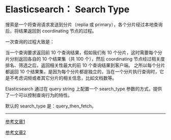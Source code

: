 # Elasticsearch： Search Type

搜索是一个将查询请求发送到分片（replia 或 primary），各个分片经过本地查询后，将结果返回到 coordinating 节点的过程。

一次查询的过程大致是：

当一个查询要求返回前 10 个查询结果，假如我们有 10 个分片，这时需要每个分片分别返回各自的 10 个结果集（共 100 个），然后 coordinating 节点经过相关度排名、筛选之后，返回相关性最大的前 10 个查询结果到客户端。
之所以每个分片都返回 10 个结果集，是因为每个分片都是独立的，当在一个分片执行查询时，它是不考虑词频或者其它分片的相关信息，比如文档数等。

Elasticsearch 通过在 query string 上配置一个 search_type 参数的方式，提供了一个可以控制查询行为的特性。

默认的 search_type 是：query_then_fetch。

- - - -

[参考文章1](https://www.datadoghq.com/blog/monitor-elasticsearch-performance-metrics/#toc-host-level-network-and-system-metrics)

[参考文章2](http://www.cnblogs.com/zlslch/p/6438352.html)






